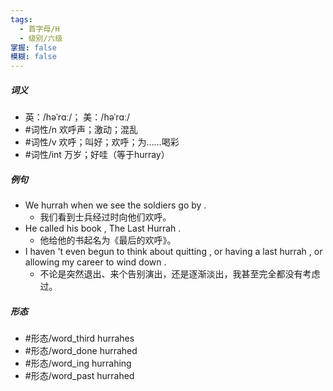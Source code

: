 ```yaml
---
tags:
  - 首字母/H
  - 级别/六级
掌握: false
模糊: false
---
```

##### 词义
- 英：/həˈrɑː/； 美：/həˈrɑː/
- #词性/n  欢呼声；激动；混乱
- #词性/v  欢呼；叫好；欢呼；为……喝彩
- #词性/int  万岁；好哇（等于hurray）
##### 例句
- We hurrah when we see the soldiers go by .
	- 我们看到士兵经过时向他们欢呼。
- He called his book , The Last Hurrah .
	- 他给他的书起名为《最后的欢呼》。
- I haven 't even begun to think about quitting , or having a last hurrah , or allowing my career to wind down .
	- 不论是突然退出、来个告别演出，还是逐渐淡出，我甚至完全都没有考虑过。
##### 形态
- #形态/word_third hurrahes
- #形态/word_done hurrahed
- #形态/word_ing hurrahing
- #形态/word_past hurrahed
